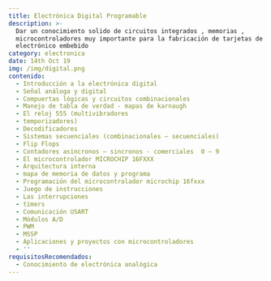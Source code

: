 ```yaml
---
title: Electrónica Digital Programable
description: >-
  Dar un conocimiento solido de circuitos integrados , memorias ,
  microcontroladores muy importante para la fabricación de tarjetas de control
  electrónico embebido
category: electronica
date: 14th Oct 19
img: /img/digital.png
contenido:
  - Introducción a la electrónica digital
  - Señal análoga y digital
  - Compuertas lógicas y circuitos combinacionales
  - Manejo de tabla de verdad - mapas de karnaugh
  - El reloj 555 (multivibradores
  - temporizadores)
  - Decodificadores
  - Sistemas secuenciales (combinacionales – secuenciales)
  - Flip Flops
  - Contadores asincronos – sincronos - comerciales  0 – 9
  - El microcontrolador MICROCHIP 16FXXX
  - Arquitectura interna
  - mapa de memoria de datos y programa
  - Programación del microcontrolador microchip 16fxxx
  - Juego de instrucciones
  - Las interrupciones
  - timers
  - Comunicación USART
  - Módulos A/D
  - PWM
  - MSSP
  - Aplicaciones y proyectos con microcontroladores
  - ''
requisitosRecomendados:
  - Conocimiento de electrónica analógica
---
```


